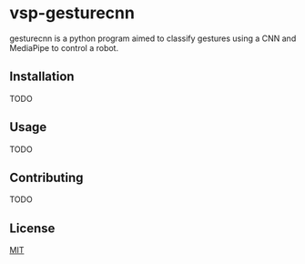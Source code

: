 # vsp-gesturecnn

gesturecnn is a python program aimed to classify gestures using a CNN and MediaPipe to control a robot.
## Installation

TODO

## Usage

TODO

## Contributing
TODO

## License
[MIT](https://choosealicense.com/licenses/mit/)